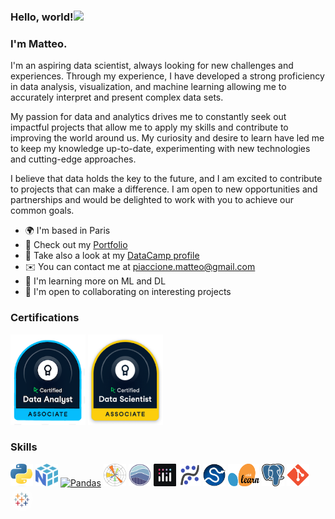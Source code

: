 ### Hello, world!![](https://user-images.githubusercontent.com/18350557/176309783-0785949b-9127-417c-8b55-ab5a4333674e.gif)

### I'm Matteo.

I'm an aspiring data scientist, always looking for new challenges and experiences. Through my experience, I have developed a strong proficiency in data analysis, visualization, and machine learning allowing me to accurately interpret and present complex data sets.

My passion for data and analytics drives me to constantly seek out impactful projects that allow me to apply my skills and contribute to improving the world around us. My curiosity and desire to learn have led me to keep my knowledge up-to-date, experimenting with new technologies and cutting-edge approaches.

I believe that data holds the key to the future, and I am excited to contribute to projects that can make a difference. I am open to new opportunities and partnerships and would be delighted to work with you to achieve our common goals.

* 🌍  I'm based in Paris
* 🔎  Check out my [Portfolio](https://www.datascienceportfol.io/matteopiaccione)
* 👀  Take also a look at my [DataCamp profile](https://app.datacamp.com/profile/matteopiaccione)
* ✉️  You can contact me at [piaccione.matteo@gmail.com](mailto:piaccione.matteo@gmail.com)  
* 🧠  I'm learning more on ML and DL
* 🤝  I'm open to collaborating on interesting projects


### Certifications

<p align="left"> <a href="[https://www.python.org/](https://www.datacamp.com/certificate/DAA0018306197130)" target="_blank" rel="noreferrer"><img src="https://github.com/MatteoPiaccione/MatteoPiaccione/blob/main/Certification%20Icons/DAA%20badge.png" width="120" height="145" alt="DAA" /></a>
 <a href="https://www.datacamp.com/certificate/DSA0014725103384" target="_blank" rel="noreferrer"><img src="https://github.com/MatteoPiaccione/MatteoPiaccione/blob/main/Certification%20Icons/DSA%20badge.png" width="120" height="145" alt="DsA" /></a></p>


### Skills

<p align="left"> <a href="https://www.python.org/" target="_blank" rel="noreferrer"><img src="https://github.com/MatteoPiaccione/MatteoPiaccione/blob/main/logos/Python-logo-notext.svg.png" width="36" height="36" alt="Python" /></a>
<a href="https://numpy.org" target="_blank" rel="noreferrer"><img src="https://github.com/MatteoPiaccione/MatteoPiaccione/blob/main/logos/numpy-logo-479C24EC79-seeklogo.com.png" width="36" height="36" alt="Numpy" /></a>  
<a href="https://pandas.pydata.org" target="_blank" rel="noreferrer"><img src="https://github.com/MatteoPiaccione/MatteoPiaccione/blob/main/logos/pandas_white.png" width="36" height="36" alt="Pandas" /></a>  
<a href="https://matplotlib.org" target="_blank" rel="noreferrer"><img src="https://github.com/MatteoPiaccione/MatteoPiaccione/blob/main/logos/Created_with_Matplotlib-logo.svg.png" width="36" height="36" alt="Matplotlib" /></a> 
<a href="https://seaborn.pydata.org/#" target="_blank" rel="noreferrer"><img src="https://github.com/MatteoPiaccione/MatteoPiaccione/blob/main/logos/92161415-9e357100-edfe-11ea-917d-f9e33fd60741.png" width="36" height="36" alt="Seaborn" /></a> 
<a href="https://plotly.com" target="_blank" rel="noreferrer"><img src="https://github.com/MatteoPiaccione/MatteoPiaccione/blob/main/logos/5997976.png" width="36" height="36" alt="Plotly" /></a> 
<a href="https://www.statsmodels.org/stable/index.html" target="_blank" rel="noreferrer"><img src="https://github.com/MatteoPiaccione/MatteoPiaccione/blob/main/logos/statsmodels-прозр-600-350.png" width="36" height="36" alt="Statsmodels" /></a>
<a href="https://scipy.org" target="_blank" rel="noreferrer"><img src="https://github.com/MatteoPiaccione/MatteoPiaccione/blob/main/logos/1200px-SCIPY_2.svg.png" width="36" height="36" alt="Scipy" /></a>
<a href="https://scikit-learn.org/stable/" target="_blank" rel="noreferrer"><img src="https://github.com/MatteoPiaccione/MatteoPiaccione/blob/main/logos/2560px-Scikit_learn_logo_small.svg.png" width="50" height="36" alt="Scikitlearn" /></a>
<a href="https://www.postgresql.org/" target="_blank" rel="noreferrer"><img src="https://github.com/MatteoPiaccione/MatteoPiaccione/blob/main/logos/Postgresql_elephant.svg.png" width="36" height="36" alt="PostgreSQL" /></a>
<a href="https://git-scm.com/" target="_blank" rel="noreferrer"><img src="https://github.com/MatteoPiaccione/MatteoPiaccione/blob/main/logos/Git_icon.svg.png" width="36" height="36" alt="Git" /></a> 
<a href="https://www.tableau.com" target="_blank" rel="noreferrer"><img src="https://github.com/MatteoPiaccione/MatteoPiaccione/blob/main/logos/logo-tableau-cirkel.png" width="36" height="36" alt="Tableau" /></a> </p>
  

<!--
**MatteoPiaccione/MatteoPiaccione** is a ✨ _special_ ✨ repository because its `README.md` (this file) appears on your GitHub profile.

Here are some ideas to get you started:

- 🔭 I’m currently working on ...
- 🌱 I’m currently learning ...
- 👯 I’m looking to collaborate on ...
- 🤔 I’m looking for help with ...
- 💬 Ask me about ...
- 📫 How to reach me: ...
- 😄 Pronouns: ...
- ⚡ Fun fact: ...

<p align="left"> <a href="https://www.python.org/" target="_blank" rel="noreferrer"><img src="https://raw.githubusercontent.com/danielcranney/readme-generator/main/public/icons/skills/python-colored.svg" width="36" height="36" alt="Python" /></a> </p>


-->
